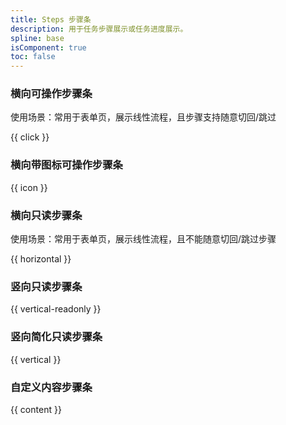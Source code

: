 ```yaml
---
title: Steps 步骤条
description: 用于任务步骤展示或任务进度展示。
spline: base
isComponent: true
toc: false
---
```


### 横向可操作步骤条

使用场景：常用于表单页，展示线性流程，且步骤支持随意切回/跳过

{{ click }}

### 横向带图标可操作步骤条

{{ icon }}

### 横向只读步骤条

使用场景：常用于表单页，展示线性流程，且不能随意切回/跳过步骤

{{ horizontal }}

### 竖向只读步骤条

{{ vertical-readonly }}

### 竖向简化只读步骤条

{{ vertical }}

### 自定义内容步骤条

{{ content }}

